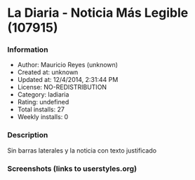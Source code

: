 # La Diaria - Noticia Más Legible (107915)

### Information
- Author: Mauricio Reyes (unknown)
- Created at: unknown
- Updated at: 12/4/2014, 2:31:44 PM
- License: NO-REDISTRIBUTION
- Category: ladiaria
- Rating: undefined
- Total installs: 27
- Weekly installs: 0


### Description
Sin barras laterales y la noticia con texto justificado


### Screenshots (links to userstyles.org)



